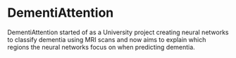 # DementiAttention
DementiAttention started of as a University project creating neural networks to classify dementia using MRI scans and now aims to explain which regions the neural networks focus on when predicting dementia.
